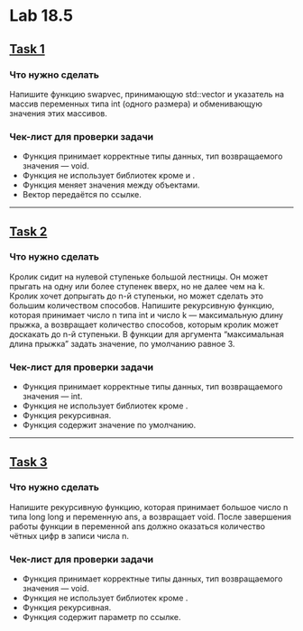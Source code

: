 # Lab 18.5
## [Task 1](https://github.com/LostDit/Lab-18.5/blob/master/Task%201/Task%201.cpp)
### Что нужно сделать
Напишите функцию swapvec, принимающую std::vector<int> и указатель на массив переменных типа int (одного размера) и обменивающую значения этих массивов.

### Чек-лист для проверки задачи
* Функция принимает корректные типы данных, тип возвращаемого значения — void.
* Функция не использует библиотек кроме <iostream> и <vector>.
* Функция меняет значения между объектами.
* Вектор передаётся по ссылке.

-------

## [Task 2](https://github.com/LostDit/Lab-18.5/blob/master/Task%202/Task%202.cpp)
### Что нужно сделать
Кролик сидит на нулевой ступеньке большой лестницы. Он может прыгать на одну или более ступенек вверх, но не далее чем на k. Кролик хочет допрыгать до n-й ступеньки, но может сделать это большим количеством способов. 
Напишите рекурсивную функцию, которая принимает число n типа int и число k — максимальную длину прыжка, а возвращает количество способов, которым кролик может доскакать до n-й ступеньки. В функции для аргумента “максимальная длина прыжка” задать значение, по умолчанию равное 3.

### Чек-лист для проверки задачи
* Функция принимает корректные типы данных, тип возвращаемого значения —  int.
* Функция не использует библиотек кроме <iostream>.
* Функция рекурсивная.
* Функция содержит значение по умолчанию.

-------

## [Task 3](https://github.com/LostDit/Lab-18.5/blob/master/Task%203/Task%203.cpp)
### Что нужно сделать
Напишите рекурсивную функцию, которая принимает большое число n типа long long и переменную ans, а возвращает void. После завершения работы функции в переменной ans должно оказаться количество чётных цифр в записи числа n. 

### Чек-лист для проверки задачи
* Функция принимает корректные типы данных, тип возвращаемого значения —  void.
* Функция не использует библиотек кроме <iostream>.
* Функция рекурсивная.
* Функция содержит параметр по ссылке.
